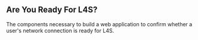 ## Are You Ready For L4S?

The components necessary to build a web application to confirm whether a user's network connection is ready for L4S.
